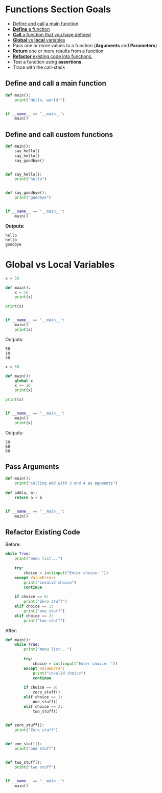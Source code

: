 # Functions Section Goals
- [Define and call a main function](#define-and-call-a-main-function)
- [**Define** a function](#define-and-call-custom-functions)
- [**Call** a function that you have defined](#define-and-call-custom-functions)
- [**Global** vs **local** variables](#global-vs-local-variables)
- Pass one or more values to a function (**Arguments** and **Parameters**)
- **Return** one or more results from a function
- [**Refactor** existing code into functions.](#refactor-existing-code)
- Test a function using **assertions**.
- Trace with the call-stack

## Define and call a main function
```python
def main():
    print("Hello, world!")


if __name__ == "__main__":
    main()
```

## Define and call custom functions
```python
def main():
    say_hello()
    say_hello()
    say_goodbye()


def say_hello():
    print("hello")


def say_goodbye():
    print("goodbye")


if __name__ == "__main__":
    main()
```
**Outputs:**
```
hello
hello
goodbye
```

# Global vs Local Variables
```python
x = 50

def main():
    x = 10
    print(x)

print(x)


if __name__ == "__main__":
    main()
    print(x)
```
Outputs:
```
50
10
50
```

```python
x = 50

def main():
    global x
    x += 10
    print(x)

print(x)


if __name__ == "__main__":
    main()
    print(x)
```
Outputs:
```
50
60
60
```

## Pass Arguments
```python
def main():
    print("calling add with 3 and 4 as aguments")
   
def add(a, b):
    return a + b


if __name__ == "__main__":
    main()
```

## Refactor Existing Code
Before:
```python
while True:
    print("menu list...")
    
    try:
        choice = int(input("Enter choice: "))
    except ValueError:
        print("invalid choice")
        continue
    
    if choice == 0:
        print("Zero stuff")
    elif choice == 1:
        print("one stuff")
    elif choice == 2:
        print("two stuff")
```
After:
```python
def main():
    while True:
        print("menu list...")
        
        try:
            choice = int(input("Enter choice: "))
        except ValueError:
            print("invalid choice")
            continue
        
        if choice == 0:
            zero_stuff()
        elif choice == 1:
            one_stuff()
        elif choice == 2:
            two_stuff()
    

def zero_stuff():
    print("Zero stuff")


def one_stuff():
    print("one stuff")


def two_stuff():
    print("two stuff")


if __name__ == "__main__":
    main()
```
